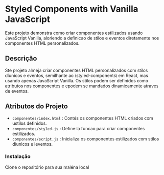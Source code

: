 # Styled Components with Vanilla JavaScript

Este projeto demonstra como criar componentes estilizados usando JavaScript Vanilla, aloriendo a definicao de stilos e eventos diretamente nos componentes HTML personalizados.

## Descrição

Ste projeto almeja criar componentes HTML personalizados com stilos díunicos e
eventos, semilhante ao \styled-components\ em React, mas usando apenas JavaScript Vanilla. Os stilos podem ser definidos como atributos nos componentes e epodem se mandados dinamicamente atraves de eventos.

## Atributos do Projeto

- `componentes/index.html` : Contés os componentes HTML criados com ustilos definidos.
- `componentes/styled.js` : Define la funcao para criar componentes estilizados.
- `componentes/script.js` : Inicializa os componentes estilizados com stilos díunicos e leventos.

### Instalação

Clone o repositório para sua maléna local
